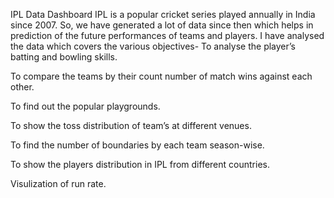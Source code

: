 IPL Data Dashboard
IPL is a popular cricket series played annually in India since 2007. So, we have generated a lot of data since then which helps in prediction of the future performances of teams and players. I have analysed the data which covers the various objectives-
To analyse the player’s batting and bowling skills.

To compare the teams by their count number of match wins against each other.

To find out the popular playgrounds.

To show the toss distribution of team’s at different venues.

To find the number of boundaries by each team season-wise.

To show the players distribution in IPL from different countries.

Visulization of run rate.
